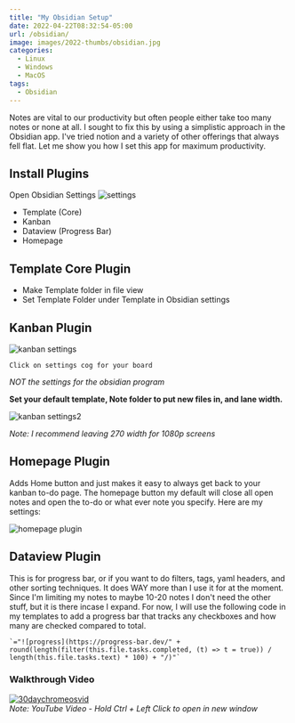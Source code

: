 ```yaml
---
title: "My Obsidian Setup"
date: 2022-04-22T08:32:54-05:00
url: /obsidian/
image: images/2022-thumbs/obsidian.jpg
categories:
  - Linux
  - Windows
  - MacOS
tags:
  - Obsidian
---
```


 Notes are vital to our productivity but often people either take too many notes or none at all. I sought to fix this by using a simplistic approach in the Obsidian app. I've tried notion and a variety of other offerings that always fell flat. Let me show you how I set this app for maximum productivity.
<!--more-->
## Install Plugins
Open Obsidian Settings
![settings](/images/2022/04-obsidian/plugins.png)

- Template (Core)
- Kanban
- Dataview (Progress Bar)
- Homepage

## Template Core Plugin
- Make Template folder in file view
- Set Template Folder under Template in Obsidian settings

## Kanban Plugin
![kanban settings](/images/2022/04-obsidian/kanban-settings.png)

`Click on settings cog for your board`

_NOT the settings for the obsidian program_

**Set your default template, Note folder to put new files in, and lane width.**

![kanban settings2](/images/2022/04-obsidian/kanban-settings2.png)

_Note: I recommend leaving 270 width for 1080p screens_

## Homepage Plugin
Adds Home button and just makes it easy to always get back to your kanban to-do page. The homepage button my default will close all open notes and open the to-do or what ever note you specify. Here are my settings:

![homepage plugin](/images/2022/04-obsidian/homepage.png)

## Dataview Plugin
This is for progress bar, or if you want to do filters, tags, yaml headers, and other sorting techniques. It does WAY more than I use it for at the moment. Since I'm limiting my notes to maybe 10-20 notes I don't need the other stuff, but it is there incase I expand. For now, I will use the following code in my templates to add a progress bar that tracks any checkboxes and how many are checked compared to total. 

```
`="![progress](https://progress-bar.dev/" + round(length(filter(this.file.tasks.completed, (t) => t = true)) / length(this.file.tasks.text) * 100) + "/)"`
```

### Walkthrough Video

[![30daychromeosvid](https://img.youtube.com/vi/zGCv6aDDfP8/0.jpg)](https://www.youtube.com/watch?v=zGCv6aDDfP8)  
_Note: YouTube Video - Hold Ctrl + Left Click to open in new window_